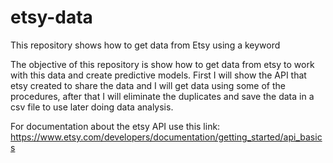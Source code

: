 # etsy-data
This repository shows how to get data from Etsy using a keyword

The objective of this repository is show how to get data from etsy to work with this data and create predictive models. 
First I will show the API that etsy created to share the data and I will get data using some of the procedures, after that I will eliminate the duplicates and save the data 
in a csv file to use later doing data analysis. 

For documentation about the etsy API use this link: 
https://www.etsy.com/developers/documentation/getting_started/api_basics
